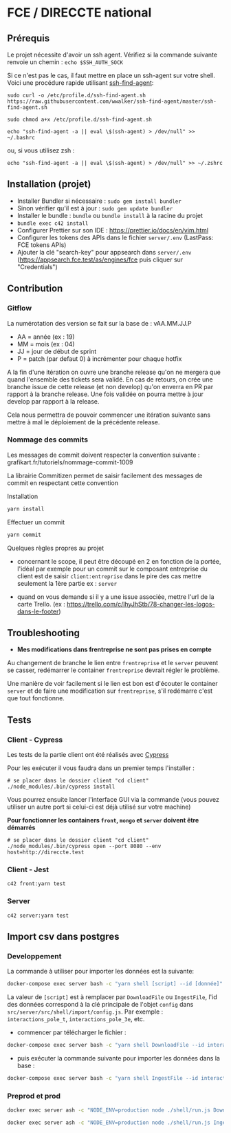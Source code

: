 # FCE / DIRECCTE national

## Prérequis

Le projet nécessite d'avoir un ssh agent. Vérifiez si la commande suivante renvoie un chemin :
`echo $SSH_AUTH_SOCK`

Si ce n'est pas le cas, il faut mettre en place un ssh-agent sur votre shell.
Voici une procédure rapide utilisant [ssh-find-agent](https://github.com/wwalker/ssh-find-agent):

`sudo curl -o /etc/profile.d/ssh-find-agent.sh https://raw.githubusercontent.com/wwalker/ssh-find-agent/master/ssh-find-agent.sh`

`sudo chmod a+x /etc/profile.d/ssh-find-agent.sh`

`echo "ssh-find-agent -a || eval \$(ssh-agent) > /dev/null" >> ~/.bashrc`

ou, si vous utilisez zsh :

`echo "ssh-find-agent -a || eval \$(ssh-agent) > /dev/null" >> ~/.zshrc`

## Installation (projet)

- Installer Bundler si nécessaire : `sudo gem install bundler`
- Sinon vérifier qu'il est à jour : `sudo gem update bundler`
- Installer le bundle : `bundle` ou `bundle install` à la racine du projet
- `bundle exec c42 install`
- Configurer Prettier sur son IDE : https://prettier.io/docs/en/vim.html
- Configurer les tokens des APIs dans le fichier `server/.env` (LastPass: FCE tokens APIs)
- Ajouter la clé "search-key" pour appsearch dans `server/.env` (https://appsearch.fce.test/as/engines/fce puis cliquer sur "Credentials")

## Contribution

### Gitflow

La numérotation des version se fait sur la base de : vAA.MM.JJ.P

- AA = année (ex : 19)
- MM = mois (ex : 04)
- JJ = jour de début de sprint
- P = patch (par defaut 0) à incrémenter pour chaque hotfix

A la fin d'une itération on ouvre une branche release qu'on ne mergera que quand l'ensemble des tickets sera validé. En cas de retours, on crée une branche issue de cette release (et non develop) qu'on enverra en PR par rapport à la branche release. Une fois validée on pourra mettre à jour develop par rapport à la release.

Cela nous permettra de pouvoir commencer une itération suivante sans mettre à mal le déploiement de la précédente release.

### Nommage des commits

Les messages de commit doivent respecter la convention suivante : grafikart.fr/tutoriels/nommage-commit-1009

La librairie Commitizen permet de saisir facilement des messages de commit en respectant cette convention

Installation

```bash
yarn install
```

Effectuer un commit

```bash
yarn commit
```

Quelques règles propres au projet

- concernant le scope, il peut être découpé en 2 en fonction de la portée, l'idéal par exemple pour un commit sur le composant entreprise du client est de saisir `client:entreprise` dans le pire des cas mettre seulement la 1ère partie ex : `server`

- quand on vous demande si il y a une issue associée, mettre l'url de la carte Trello. (ex : https://trello.com/c/lhyJhStb/78-changer-les-logos-dans-le-footer)

## Troubleshooting

- **Mes modifications dans frentreprise ne sont pas prises en compte**

Au changement de branche le lien entre `frentreprise` et le `server` peuvent se casser, redémarrer le container `frentreprise` devrait régler le problème.

Une manière de voir facilement si le lien est bon est d'écouter le container `server` et de faire une modification sur `frentreprise`, s'il redémarre c'est que tout fonctionne.

## Tests

### Client - Cypress

Les tests de la partie client ont été réalisés avec [Cypress](https://www.cypress.io/)

Pour les exécuter il vous faudra dans un premier temps l'installer :

```shell
# se placer dans le dossier client "cd client"
./node_modules/.bin/cypress install
```

Vous pourrez ensuite lancer l'interface GUI via la commande (vous pouvez utiliser un autre port si celui-ci est déjà utilisé sur votre machine)

**Pour fonctionner les containers `front`, `mongo` et `server` doivent être démarrés**

```shell
# se placer dans le dossier client "cd client"
./node_modules/.bin/cypress open --port 8080 --env host=http://direccte.test
```

### Client - Jest

```shell
c42 front:yarn test
```

### Server

```shell
c42 server:yarn test
```

## Import csv dans postgres

### Developpement

La commande à utiliser pour importer les données est la suivante:

```bash
docker-compose exec server bash -c "yarn shell [script] --id [donnée]"
```

La valeur de `[script]` est à remplacer par `DownloadFile` ou `IngestFile`, l'id des données correspond à la clé principale de l'objet `config` dans `src/server/src/shell/import/config.js`. Par exemple : `interactions_pole_t`, `interactions_pole_3e`, etc.

- commencer par télécharger le fichier :

```bash
docker-compose exec server bash -c "yarn shell DownloadFile --id interactions_pole_t"
```

- puis exécuter la commande suivante pour importer les données dans la base :

```bash
docker-compose exec server bash -c "yarn shell IngestFile --id interactions_pole_t"
```

### Preprod et prod

```bash
docker exec server ash -c "NODE_ENV=production node ./shell/run.js DownloadFile --id interactions_pole_t"

docker exec server ash -c "NODE_ENV=production node ./shell/run.js IngestFile --id interactions_pole_t"
```

